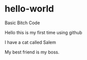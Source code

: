 # hello-world
Basic Bitch Code

Hello this is my first time using github

I have a cat called Salem

My best friend is my boss. 
